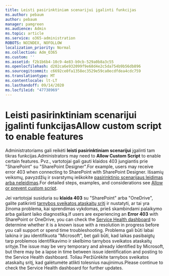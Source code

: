 ```yaml
---
title: Leisti pasirinktiniam scenarijui įgalinti funkcijas
ms.author: pebaum
author: pebaum
manager: pamgreen
ms.audience: Admin
ms.topic: article
ms.service: o365-administration
ROBOTS: NOINDEX, NOFOLLOW
localization_priority: Normal
ms.collection: Adm_O365
ms.custom: ''
ms.assetid: f2b1b6b4-10c9-4e83-b9cb-529a0b8a3c55
ms.openlocfilehash: d202ca6e932099f9e68d4e2c5da754b9b56db896
ms.sourcegitcommit: c6692ce0fa1358ec3529e59ca0ecdfdea4cdc759
ms.translationtype: MT
ms.contentlocale: lt-LT
ms.lasthandoff: 09/14/2020
ms.locfileid: "47738969"
---
```

# <a name="allow-custom-script-to-enable-features"></a><span data-ttu-id="96289-102">Leisti pasirinktiniam scenarijui įgalinti funkcijas</span><span class="sxs-lookup"><span data-stu-id="96289-102">Allow custom script to enable features</span></span>

<span data-ttu-id="96289-103">Administratoriams gali reikėti **leisti pasirinktiniam scenarijui** įgalinti tam tikras funkcijas.</span><span class="sxs-lookup"><span data-stu-id="96289-103">Administrators may need to **Allow Custom Script** to enable certain features.</span></span> <span data-ttu-id="96289-104">Pvz., vartotojai gali gauti klaidos 403 jungiantis prie "SharePoint" su "SharePoint Designer".</span><span class="sxs-lookup"><span data-stu-id="96289-104">For example, users may receive error 403 when connecting to SharePoint with SharePoint Designer.</span></span> <span data-ttu-id="96289-105">Išsamių veiksmų, pavyzdžių ir svarstymų ieškokite [pasirinktinio scenarijaus leidimas arba neleidimas](https://docs.microsoft.com/sharepoint/allow-or-prevent-custom-script).</span><span class="sxs-lookup"><span data-stu-id="96289-105">For detailed steps, examples, and considerations see [Allow or prevent custom script](https://docs.microsoft.com/sharepoint/allow-or-prevent-custom-script).</span></span>

<span data-ttu-id="96289-106">Jei vartotojai susiduria su **klaida 403** su "SharePoint" arba "OneDrive", galite patikrinti [tarnybos sveikatos ataskaitų sritį](https://admin.microsoft.com/AdminPortal/Home#/servicehealth) ir nustatyti, ar tai yra žinoma problema, kai sprendimas vykdomas, prieš skambindami palaikymo arba gaišant laiko diagnostiką.</span><span class="sxs-lookup"><span data-stu-id="96289-106">If users are experiencing an **Error 403** with SharePoint or OneDrive, you can check the [Service Health dashboard](https://admin.microsoft.com/AdminPortal/Home#/servicehealth) to determine whether it is a known issue with a resolution in progress before you call support or spend time troubleshooting.</span></span> <span data-ttu-id="96289-107">Problema gali būti labai laikina ir jau identifikuota "Microsoft", bet gali būti, kad laikas pasibaigtų tarp problemos identifikavimo ir skelbimo tarnybos sveikatos ataskaitų srityje.</span><span class="sxs-lookup"><span data-stu-id="96289-107">The issue may be very temporary and already identified by Microsoft, but there may be a lapse in time between issue identification and posting to the Service Health dashboard.</span></span> <span data-ttu-id="96289-108">Toliau Peržiūrėkite tarnybos sveikatos ataskaitų sritį, kad galėtumėte atlikti tolesnius naujinimus.</span><span class="sxs-lookup"><span data-stu-id="96289-108">Please continue to check the Service Health dashboard for further updates.</span></span>

